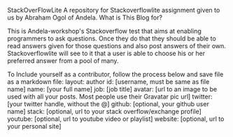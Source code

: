 StackOverFlowLite
A repository for Stackoverflowlite assignment given to us by Abraham Ogol of Andela. What is This Blog for?

This is Andela-workshop's Stackoverflow test that aims at enabling programmers to ask questions. Once they do that they should be able to read answers given for those questions and also post answers of their own. Stackoverflowlite will see to it that a user is able to choose his or her preferred answer from a pool of many.

To Include yourself as a contributor, follow the process below and save file as a markdown file:
layout: author id: [username, must be same as file name] name: [your full name] job: [job title] avatar: [url to an image to be used with all your posts. Most people use their Gravatar pic url] twitter: [your twitter handle, without the @] github: [optional, your github user name] stack: [optional, url to your stack overflow/exchange profile] youtube: [optional, url to youtube video or playlist] website: [optional, url to your personal site]
